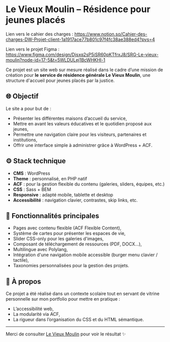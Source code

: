 
# Le Vieux Moulin – Résidence pour jeunes placés

Lien vers le cahier des charges :
https://www.notion.so/Cahier-des-charges-DW-Projet-client-1a1917ace77b801c97f4fc38ae388ed4?pvs=4


Lien vers le projet Figma :
https://www.figma.com/design/Djsxq2sP5iSR60pKTfrxJ8/SRG-Le-vieux-moulin?node-id=17-5&t=5WLDULej1BcWHKHl-1

Ce projet est un site web sur mesure réalisé dans le cadre d’une mission de création pour **le service de résidence générale Le Vieux Moulin**, une structure d'accueil pour jeunes placés par la justice.

## 🌐 Objectif

Le site a pour but de :
- Présenter les différentes maisons d’accueil du service,
- Mettre en avant les valeurs éducatives et le quotidien proposé aux jeunes,
- Permettre une navigation claire pour les visiteurs, partenaires et institutions,
- Offrir une interface simple à administrer grâce à WordPress + ACF.

## ⚙️ Stack technique

- **CMS** : WordPress
- **Theme** : personnalisé, en PHP natif
- **ACF** : pour la gestion flexible du contenu (galeries, sliders, équipes, etc.)
- **CSS** : Sass + BEM
- **Responsive** : adapté mobile, tablette et desktop
- **Accessibilité** : navigation clavier, contrastes, skip links, etc.

## 🧩 Fonctionnalités principales

- Pages avec contenu flexible (ACF Flexible Content),
- Système de cartes pour présenter les espaces de vie,
- Slider CSS-only pour les galeries d'images,
- Composant de téléchargement de ressources (PDF, DOCX...),
- Multilingue avec Polylang,
- Intégration d'une navigation mobile accessible (burger menu clavier / tactile),
- Taxonomies personnalisées pour la gestion des projets.

## 🧠 À propos

Ce projet a été réalisé dans un contexte scolaire tout en servant de vitrine personnelle sur mon portfolio pour mettre en pratique :
- L’accessibilité web,
- La modularité via ACF,
- La rigueur dans l’organisation du CSS et du HTML sémantique.

---

Merci de consulter [Le Vieux Moulin](https://le-vieux-moulin.hugogirona.com) pour voir le résultat ✨
